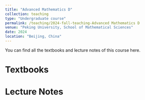 ```yaml
---
title: "Advanced Mathematics D"
collection: teaching
type: "Undergraduate course"
permalink: /teaching/2024-fall-teaching-Advanced Mathematics D
venue: "Peking University, School of Mathematical Sciences"
date: 2024
location: "Beijing, China"
---
```


You can find all the textbooks and lecture notes of this course here.

Textbooks
======

Lecture Notes
======


